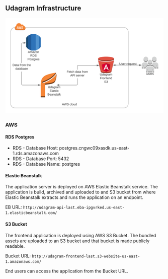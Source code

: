 ## Udagram Infrastructure

![Architecture](architecture.png)

### AWS
#### RDS Postgres
- RDS - Database Host: postgres.cngwc09xasdk.us-east-1.rds.amazonaws.com
- RDS - Database Port: 5432
- RDS - Database Name: postgres

#### Elastic Beanstalk
The application server is deployed on AWS Elastic Beanstalk service. The application is build, archived and uploaded
to and S3 bucket from where Elastic Beanstalk extracts and runs the application on an endpoint.

EB URL: `http://udagram-api-last.eba-ipgvrked.us-east-1.elasticbeanstalk.com/`

#### S3 Bucket
The frontend application is deployed using AWS S3 Bucket. The bundled assets are uploaded to an S3 bucket and that
bucket is made publicly readable.

Bucket URL: `http://udagram-frontend-last.s3-website-us-east-1.amazonaws.com/`

End users can access the application from the Bucket URL.
